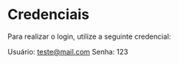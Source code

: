 # Credenciais

Para realizar o login, utilize a seguinte credencial:

Usuário: teste@mail.com
Senha: 123
